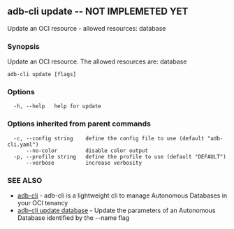 ## adb-cli update -- NOT IMPLEMETED YET

Update an OCI resource - allowed resources: database

### Synopsis

Update an OCI resource.
The allowed resources are: database

```
adb-cli update [flags]
```

### Options

```
  -h, --help   help for update
```

### Options inherited from parent commands

```
  -c, --config string    define the config file to use (default "adb-cli.yaml")
      --no-color         disable color output
  -p, --profile string   define the profile to use (default "DEFAULT")
      --verbose          increase verbosity
```

### SEE ALSO

* [adb-cli](adb-cli.md)	 - adb-cli is a lightweight cli to manage Autonomous Databases in your OCI tenancy
* [adb-cli update database](adb-cli_update_database.md)	 - Update the parameters of an Autonomous Database identified by the --name flag

